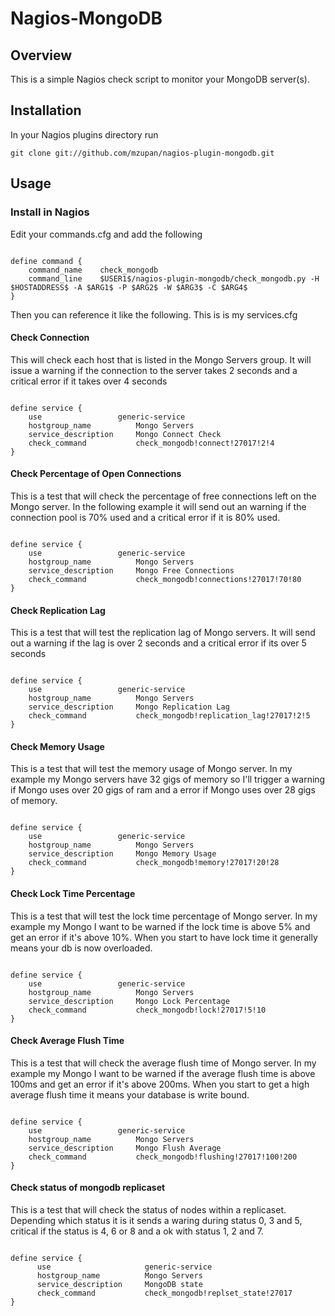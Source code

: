 # Nagios-MongoDB

## Overview

This is a simple Nagios check script to monitor your MongoDB server(s). 

## Installation

In your Nagios plugins directory run

<pre><code>git clone git://github.com/mzupan/nagios-plugin-mongodb.git</code></pre>

## Usage

### Install in Nagios

Edit your commands.cfg and add the following

<pre><code>
define command {
    command_name    check_mongodb
    command_line    $USER1$/nagios-plugin-mongodb/check_mongodb.py -H $HOSTADDRESS$ -A $ARG1$ -P $ARG2$ -W $ARG3$ -C $ARG4$
}
</code></pre>

Then you can reference it like the following. This is is my services.cfg

#### Check Connection

This will check each host that is listed in the Mongo Servers group. It will issue a warning if the connection to the server takes 2 seconds and a critical error if it takes over 4 seconds

<pre><code>
define service {
    use                 generic-service
    hostgroup_name          Mongo Servers
    service_description     Mongo Connect Check
    check_command           check_mongodb!connect!27017!2!4
}   
</code></pre>

#### Check Percentage of Open Connections

This is a test that will check the percentage of free connections left on the Mongo server. In the following example it will send out an warning if the connection pool is 70% used and a critical error if it is 80% used. 

<pre><code>
define service {
    use                 generic-service
    hostgroup_name          Mongo Servers
    service_description     Mongo Free Connections
    check_command           check_mongodb!connections!27017!70!80
}   
</code></pre>

#### Check Replication Lag

This is a test that will test the replication lag of Mongo servers. It will send out a warning if the lag is over 2 seconds and a critical error if its over 5 seconds

<pre><code>
define service {
    use                 generic-service
    hostgroup_name          Mongo Servers
    service_description     Mongo Replication Lag
    check_command           check_mongodb!replication_lag!27017!2!5
}
</code></pre>

#### Check Memory Usage

This is a test that will test the memory usage of Mongo server. In my example my Mongo servers have 32 gigs of memory so I'll trigger a warning if Mongo uses over 20 gigs of ram and a error if Mongo uses over 28 gigs of memory.

<pre><code>
define service {
    use                 generic-service
    hostgroup_name          Mongo Servers
    service_description     Mongo Memory Usage
    check_command           check_mongodb!memory!27017!20!28
}
</code></pre>

#### Check Lock Time Percentage

This is a test that will test the lock time percentage of Mongo server. In my example my Mongo I want to be warned if the lock time is above 5% and get an error if it's above 10%. When you start to have lock time it generally means your db is now overloaded.

<pre><code>
define service {
    use                 generic-service
    hostgroup_name          Mongo Servers
    service_description     Mongo Lock Percentage
    check_command           check_mongodb!lock!27017!5!10
}
</code></pre>

#### Check Average Flush Time

This is a test that will check the average flush time of Mongo server. In my example my Mongo I want to be warned if the average flush time is above 100ms and get an error if it's above 200ms. When you start to get a high average flush time it means your database is write bound.

<pre><code>
define service {
    use                 generic-service
    hostgroup_name          Mongo Servers
    service_description     Mongo Flush Average
    check_command           check_mongodb!flushing!27017!100!200
}
</code></pre>

#### Check status of mongodb replicaset
This is a test that will check the status of nodes within a replicaset. Depending which status it is it sends a waring during status 0, 3 and 5, critical if the status is 4, 6 or 8 and a ok with status 1, 2 and 7.

<pre><code>
define service {
      use                     generic-service
      hostgroup_name          Mongo Servers
      service_description     MongoDB state
      check_command           check_mongodb!replset_state!27017
}
</code></pre>
